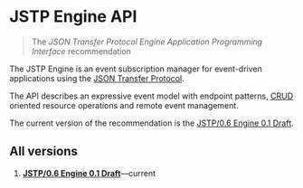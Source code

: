 JSTP Engine API
===============

> The _JSON Transfer Protocol Engine Application Programming Interface_ recommendation

The JSTP Engine is an event subscription manager for event-driven applications using the [JSON Transfer Protocol](//github/jstp/jstp-rfc).

The API describes an expressive event model with endpoint patterns, [CRUD](http://en.wikipedia.org/wiki/Create,_read,_update_and_delete) oriented resource operations and remote event management. 

The current version of the recommendation is the [JSTP/0.6 Engine 0.1 Draft](version/0.1/index.md).

All versions
-----------------

1. [**JSTP/0.6 Engine 0.1 Draft**](version/0.1/index.md)—current
